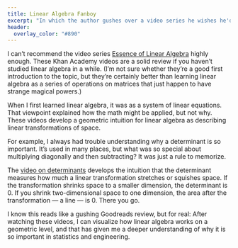 ```yaml
---
title: Linear Algebra Fanboy
excerpt: "In which the author gushes over a video series he wishes he'd seen years ago."
header:
  overlay_color: "#890"
---
```


I can’t recommend the video series [Essence of Linear Algebra](https://www.khanacademy.org/math/linear-algebra/eola-topic) highly enough. These Khan Academy videos are a solid review if you haven’t studied linear algebra in a while. (I’m not sure whether they’re a good first introduction to the topic, but they’re certainly better than learning linear algebra as a series of operations on matrices that just happen to have strange magical powers.)

When I first learned linear algebra, it was as a system of linear equations. That viewpoint explained how the math might be applied, but not why. These videos develop a geometric intuition for linear algebra as describing linear transformations of space.

For example, I always had trouble understanding why a determinant is so important. It’s used in many places, but what was so special about multiplying diagonally and then subtracting? It was just a rule to memorize.

The [video on determinants](https://www.khanacademy.org/math/linear-algebra/eola-topic/eola/v/eola-determinant) develops the intuition that the determinant measures how much a linear transformation stretches or squishes space. If the transformation shrinks space to a smaller dimension, the determinant is 0. If you shrink two-dimensional space to one dimension, the area after the transformation — a line — is 0. There you go.

I know this reads like a gushing Goodreads review, but for real: After watching these videos, I can visualize how linear algebra works on a geometric level, and that has given me a deeper understanding of why it is so important in statistics and engineering.
